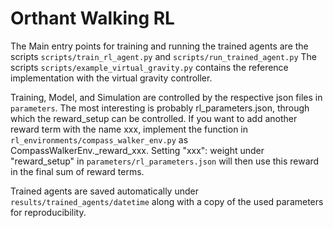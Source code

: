 # Orthant Walking RL

The Main entry points for training and running the trained agents are the 
scripts `scripts/train_rl_agent.py` and `scripts/run_trained_agent.py`
The scripts `scripts/example_virtual_gravity.py` contains the 
reference implementation with the virtual gravity controller.

Training, Model, and Simulation are controlled by the 
respective json files in `parameters`. The most interesting 
is probably rl_parameters.json, through which the reward_setup 
can be controlled. If you want to add another reward term 
with the name xxx, implement the function in 
`rl_environments/compass_walker_env.py` as CompassWalkerEnv._reward_xxx. 
Setting "xxx": weight under "reward_setup" in `parameters/rl_parameters.json` 
will then use this reward in the final sum of reward terms. 

Trained agents are saved automatically under `results/trained_agents/datetime` 
along with a copy of the used parameters for reproducibility.